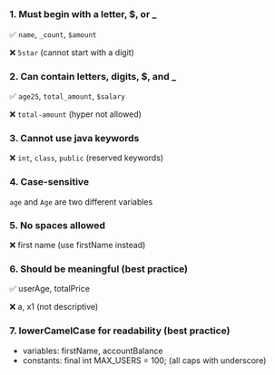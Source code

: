 ##

### 1. Must begin with a letter, $, or _

✅ `name`, `_count`, `$amount`  

❌ `5star` (cannot start with a digit)

### 2. Can contain letters, digits, $, and _
✅ `age25`, `total_amount`, `$salary`  

❌ `total-amount` (hyper not allowed)

### 3. Cannot use java keywords
❌ `int`, `class`, `public` (reserved keywords)

### 4. Case-sensitive
`age` and `Age` are two different variables

### 5. No spaces allowed
❌ first name (use firstName instead)

### 6. Should be meaningful (best practice)
✅ userAge, totalPrice  

❌ a, x1 (not descriptive)

### 7. lowerCamelCase for readability (best practice)
   * variables: firstName, accountBalance
   * constants: final int MAX_USERS = 100; (all caps with underscore)